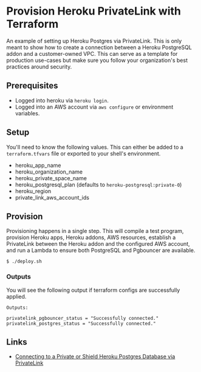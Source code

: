 # Provision Heroku PrivateLink with Terraform

An example of setting up Heroku Postgres via PrivateLink. This is only meant to
show how to create a connection between a Heroku PostgreSQL addon and a customer-owned
VPC. This can serve as a template for production use-cases but make sure you follow
your organization's best practices around security.

## Prerequisites

* Logged into heroku via `heroku login`.
* Logged into an AWS account via `aws configure` or environment variables.

## Setup

You'll need to know the following values. This can either be added to a
`terraform.tfvars` file or exported to your shell's environment.

* heroku_app_name
* heroku_organization_name
* heroku_private_space_name
* heroku_postgresql_plan (defaults to `heroku-postgresql:private-0`)
* heroku_region
* private_link_aws_account_ids

## Provision

Provisioning happens in a single step. This will compile a test program, provision
Heroku apps, Heroku addons, AWS resources, establish a PrivateLink between the
Heroku addon and the configured AWS account, and run a Lambda to ensure both PostgreSQL
and Pgbouncer are available.

```shell
$ ./deploy.sh
```

### Outputs

You will see the following output if terraform configs are successfully applied.

```
Outputs:

privatelink_pgbouncer_status = "Successfully connected."
privatelink_postgres_status = "Successfully connected."
```

## Links

* [Connecting to a Private or Shield Heroku Postgres Database via PrivateLink](https://devcenter.heroku.com/articles/heroku-postgres-via-privatelink)
